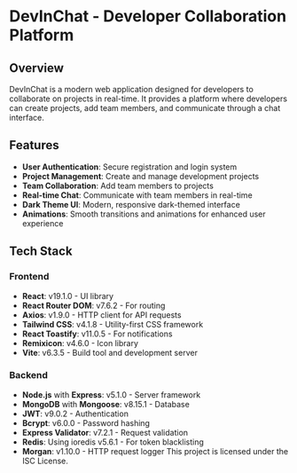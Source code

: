# DevInChat - Developer Collaboration Platform

## Overview

DevInChat is a modern web application designed for developers to collaborate on projects in real-time. It provides a platform where developers can create projects, add team members, and communicate through a chat interface.

## Features

- **User Authentication**: Secure registration and login system
- **Project Management**: Create and manage development projects
- **Team Collaboration**: Add team members to projects
- **Real-time Chat**: Communicate with team members in real-time
- **Dark Theme UI**: Modern, responsive dark-themed interface
- **Animations**: Smooth transitions and animations for enhanced user experience

## Tech Stack

### Frontend

- **React**: v19.1.0 - UI library
- **React Router DOM**: v7.6.2 - For routing
- **Axios**: v1.9.0 - HTTP client for API requests
- **Tailwind CSS**: v4.1.8 - Utility-first CSS framework
- **React Toastify**: v11.0.5 - For notifications
- **Remixicon**: v4.6.0 - Icon library
- **Vite**: v6.3.5 - Build tool and development server

### Backend

- **Node.js** with **Express**: v5.1.0 - Server framework
- **MongoDB** with **Mongoose**: v8.15.1 - Database
- **JWT**: v9.0.2 - Authentication
- **Bcrypt**: v6.0.0 - Password hashing
- **Express Validator**: v7.2.1 - Request validation
- **Redis**: Using ioredis v5.6.1 - For token blacklisting
- **Morgan**: v1.10.0 - HTTP request logger
This project is licensed under the ISC License.
